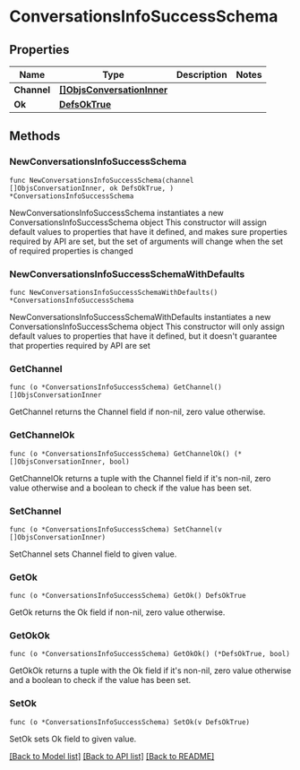 # ConversationsInfoSuccessSchema

## Properties

Name | Type | Description | Notes
------------ | ------------- | ------------- | -------------
**Channel** | [**[]ObjsConversationInner**](ObjsConversationInner.md) |  | 
**Ok** | [**DefsOkTrue**](DefsOkTrue.md) |  | 

## Methods

### NewConversationsInfoSuccessSchema

`func NewConversationsInfoSuccessSchema(channel []ObjsConversationInner, ok DefsOkTrue, ) *ConversationsInfoSuccessSchema`

NewConversationsInfoSuccessSchema instantiates a new ConversationsInfoSuccessSchema object
This constructor will assign default values to properties that have it defined,
and makes sure properties required by API are set, but the set of arguments
will change when the set of required properties is changed

### NewConversationsInfoSuccessSchemaWithDefaults

`func NewConversationsInfoSuccessSchemaWithDefaults() *ConversationsInfoSuccessSchema`

NewConversationsInfoSuccessSchemaWithDefaults instantiates a new ConversationsInfoSuccessSchema object
This constructor will only assign default values to properties that have it defined,
but it doesn't guarantee that properties required by API are set

### GetChannel

`func (o *ConversationsInfoSuccessSchema) GetChannel() []ObjsConversationInner`

GetChannel returns the Channel field if non-nil, zero value otherwise.

### GetChannelOk

`func (o *ConversationsInfoSuccessSchema) GetChannelOk() (*[]ObjsConversationInner, bool)`

GetChannelOk returns a tuple with the Channel field if it's non-nil, zero value otherwise
and a boolean to check if the value has been set.

### SetChannel

`func (o *ConversationsInfoSuccessSchema) SetChannel(v []ObjsConversationInner)`

SetChannel sets Channel field to given value.


### GetOk

`func (o *ConversationsInfoSuccessSchema) GetOk() DefsOkTrue`

GetOk returns the Ok field if non-nil, zero value otherwise.

### GetOkOk

`func (o *ConversationsInfoSuccessSchema) GetOkOk() (*DefsOkTrue, bool)`

GetOkOk returns a tuple with the Ok field if it's non-nil, zero value otherwise
and a boolean to check if the value has been set.

### SetOk

`func (o *ConversationsInfoSuccessSchema) SetOk(v DefsOkTrue)`

SetOk sets Ok field to given value.



[[Back to Model list]](../README.md#documentation-for-models) [[Back to API list]](../README.md#documentation-for-api-endpoints) [[Back to README]](../README.md)


